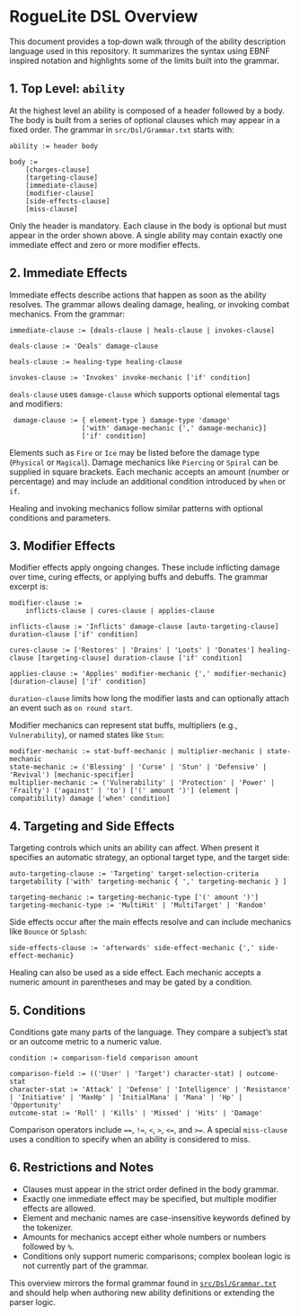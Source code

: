 # RogueLite DSL Overview

This document provides a top‑down walk through of the ability description language used in this repository.  It summarizes the syntax using EBNF inspired notation and highlights some of the limits built into the grammar.

## 1. Top Level: `ability`

At the highest level an ability is composed of a header followed by a body.  The body is built from a series of optional clauses which may appear in a fixed order.  The grammar in `src/Dsl/Grammar.txt` starts with:

```ebnf
ability := header body

body :=
    [charges-clause]
    [targeting-clause]
    [immediate-clause]
    [modifier-clause]
    [side-effects-clause]
    [miss-clause]
```


Only the header is mandatory.  Each clause in the body is optional but must appear in the order shown above.  A single ability may contain exactly one immediate effect and zero or more modifier effects.

## 2. Immediate Effects

Immediate effects describe actions that happen as soon as the ability resolves.  The grammar allows dealing damage, healing, or invoking combat mechanics.  From the grammar:

```ebnf
immediate-clause := [deals-clause | heals-clause | invokes-clause]

deals-clause := 'Deals' damage-clause

heals-clause := healing-type healing-clause

invokes-clause := 'Invokes' invoke-mechanic ['if' condition]
```

`deals-clause` uses `damage-clause` which supports optional elemental tags and modifiers:

```ebnf
 damage-clause := { element-type } damage-type 'damage'
                  ['with' damage-mechanic {',' damage-mechanic}]
                  ['if' condition]
```

Elements such as `Fire` or `Ice` may be listed before the damage type (`Physical` or `Magical`).  Damage mechanics like `Piercing` or `Spiral` can be supplied in square brackets.  Each mechanic accepts an amount (number or percentage) and may include an additional condition introduced by `when` or `if`.

Healing and invoking mechanics follow similar patterns with optional conditions and parameters.

## 3. Modifier Effects

Modifier effects apply ongoing changes.  These include inflicting damage over time, curing effects, or applying buffs and debuffs.  The grammar excerpt is:

```ebnf
modifier-clause :=
    inflicts-clause | cures-clause | applies-clause

inflicts-clause := 'Inflicts' damage-clause [auto-targeting-clause] duration-clause ['if' condition]

cures-clause := ['Restores' | 'Drains' | 'Loots' | 'Donates'] healing-clause [targeting-clause] duration-clause ['if' condition]

applies-clause := 'Applies' modifier-mechanic {',' modifier-mechanic} [duration-clause] ['if' condition]
```


`duration-clause` limits how long the modifier lasts and can optionally attach an event such as `on round start`.

Modifier mechanics can represent stat buffs, multipliers (e.g., `Vulnerability`), or named states like `Stun`:

```ebnf
modifier-mechanic := stat-buff-mechanic | multiplier-mechanic | state-mechanic
state-mechanic := ('Blessing' | 'Curse' | 'Stun' | 'Defensive' | 'Revival') [mechanic-specifier]
multiplier-mechanic := ('Vulnerability' | 'Protection' | 'Power' | 'Frailty') ('against' | 'to') ['(' amount ')'] (element | compatibility) damage ['when' condition]
```


## 4. Targeting and Side Effects

Targeting controls which units an ability can affect.  When present it specifies an automatic strategy, an optional target type, and the target side:

```ebnf
auto-targeting-clause := 'Targeting' target-selection-criteria targetability ['with' targeting-mechanic { ',' targeting-mechanic } ]

targeting-mechanic := targeting-mechanic-type ['(' amount ')']
targeting-mechanic-type := 'MultiHit' | 'MultiTarget' | 'Random'
```

Side effects occur after the main effects resolve and can include mechanics like `Bounce` or `Splash`:

```ebnf
side-effects-clause := 'afterwards' side-effect-mechanic {',' side-effect-mechanic}
```

Healing can also be used as a side effect.  Each mechanic accepts a numeric amount in parentheses and may be gated by a condition.

## 5. Conditions

Conditions gate many parts of the language.  They compare a subject’s stat or an outcome metric to a numeric value.

```ebnf
condition := comparison-field comparison amount

comparison-field := (('User' | 'Target') character-stat) | outcome-stat
character-stat := 'Attack' | 'Defense' | 'Intelligence' | 'Resistance' | 'Initiative' | 'MaxHp' | 'InitialMana' | 'Mana' | 'Hp' | 'Opportunity'
outcome-stat := 'Roll' | 'Kills' | 'Missed' | 'Hits' | 'Damage'
```


Comparison operators include `==`, `!=`, `<`, `>`, `<=`, and `>=`.  A special `miss-clause` uses a condition to specify when an ability is considered to miss.

## 6. Restrictions and Notes

- Clauses must appear in the strict order defined in the body grammar.
- Exactly one immediate effect may be specified, but multiple modifier effects are allowed.
- Element and mechanic names are case-insensitive keywords defined by the tokenizer.
- Amounts for mechanics accept either whole numbers or numbers followed by `%`.
- Conditions only support numeric comparisons; complex boolean logic is not currently part of the grammar.

This overview mirrors the formal grammar found in [`src/Dsl/Grammar.txt`](../src/Dsl/Grammar.txt) and should help when authoring new ability definitions or extending the parser logic.
